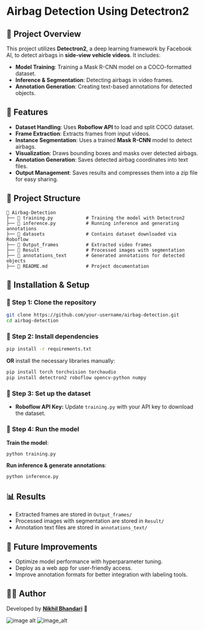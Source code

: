 # Airbag Detection Using Detectron2

## 📌 Project Overview
This project utilizes **Detectron2**, a deep learning framework by Facebook AI, to detect airbags in **side-view vehicle videos**. It includes:
- **Model Training**: Training a Mask R-CNN model on a COCO-formatted dataset.
- **Inference & Segmentation**: Detecting airbags in video frames.
- **Annotation Generation**: Creating text-based annotations for detected objects.

## 🚀 Features
- **Dataset Handling**: Uses **Roboflow API** to load and split COCO dataset.
- **Frame Extraction**: Extracts frames from input videos.
- **Instance Segmentation**: Uses a trained **Mask R-CNN** model to detect airbags.
- **Visualization**: Draws bounding boxes and masks over detected airbags.
- **Annotation Generation**: Saves detected airbag coordinates into text files.
- **Output Management**: Saves results and compresses them into a zip file for easy sharing.

## 📂 Project Structure
```
📁 Airbag-Detection
├── 📄 training.py            # Training the model with Detectron2
├── 📄 inference.py           # Running inference and generating annotations
├── 📁 datasets               # Contains dataset downloaded via Roboflow
├── 📁 Output_frames          # Extracted video frames
├── 📁 Result                 # Processed images with segmentation
├── 📁 annotations_text       # Generated annotations for detected objects
├── 📄 README.md              # Project documentation
```

## 📌 Installation & Setup
### 🔹 Step 1: Clone the repository
```sh
git clone https://github.com/your-username/airbag-detection.git
cd airbag-detection
```
### 🔹 Step 2: Install dependencies
```sh
pip install -r requirements.txt
```
**OR** install the necessary libraries manually:
```sh
pip install torch torchvision torchaudio
pip install detectron2 roboflow opencv-python numpy
```
### 🔹 Step 3: Set up the dataset
- **Roboflow API Key:** Update `training.py` with your API key to download the dataset.

### 🔹 Step 4: Run the model
**Train the model**:
```sh
python training.py
```
**Run inference & generate annotations**:
```sh
python inference.py
```

## 📊 Results
- Extracted frames are stored in `Output_frames/`
- Processed images with segmentation are stored in `Result/`
- Annotation text files are stored in `annotations_text/`

## 📌 Future Improvements
- Optimize model performance with hyperparameter tuning.
- Deploy as a web app for user-friendly access.
- Improve annotation formats for better integration with labeling tools.

## 👨‍💻 Author
Developed by **[Nikhil Bhandari](https://linkedin.com/in/nikhil-bhandari17)** 🚀



![image alt](https://github.com/user-attachments/assets/a99a6e76-c9ec-44c5-adfe-67c53a9d0cfc)
![image_alt](https://github.com/user-attachments/assets/c43e1803-d642-43da-8865-c0ca841a9cd8)


